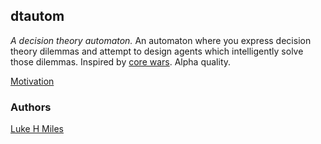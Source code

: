 ## dtautom

_A decision theory automaton._ An automaton where you express decision theory dilemmas and attempt to design agents which intelligently solve those dilemmas. Inspired by [core wars](http://vyznev.net/corewar/guide.html). Alpha quality.

[Motivation](https://www.alignmentforum.org/posts/qdqYrcGZTh9Lp49Nj/creating-environments-to-design-and-test-embedded-agents)

### Authors

[Luke H Miles](https://lukemiles.org)
